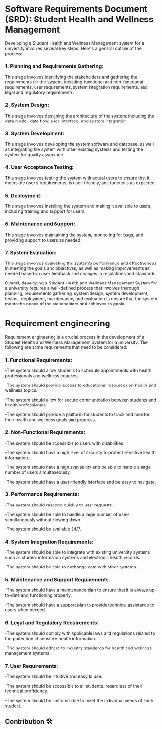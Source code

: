 # Software Requirements Document (SRD): Student Health and Wellness Management


Developing a Student Health and Wellness Management system for a university involves several key steps. Here's a general outline of the process:

### 1.  Planning and Requirements Gathering: 
This stage involves identifying the stakeholders and gathering the requirements for the system, including functional and non-functional requirements, user requirements, system integration requirements, and legal and regulatory requirements.

### 2.  System Design: 
This stage involves designing the architecture of the system, including the data model, data flow, user interface, and system integration.

### 3.  System Development: 
This stage involves developing the system software and database, as well as integrating the system with other existing systems and testing the system for quality assurance.

### 4.  User Acceptance Testing: 
This stage involves testing the system with actual users to ensure that it meets the user's requirements, is user-friendly, and functions as expected.

### 5.  Deployment: 
This stage involves installing the system and making it available to users, including training and support for users.

### 6.  Maintenance and Support: 
This stage involves maintaining the system, monitoring for bugs, and providing support to users as needed.

### 7.  System Evaluation: 
This stage involves evaluating the system's performance and effectiveness in meeting the goals and objectives, as well as making improvements as needed based on user feedback and changes in regulations and standards.

Overall, developing a Student Health and Wellness Management System for a university requires a well-defined process that involves thorough planning, requirements gathering, system design, system development, testing, deployment, maintenance, and evaluation to ensure that the system meets the needs of the stakeholders and achieves its goals.

# Requirement engineering 
Requirement engineering is a crucial process in the development of a Student Health and Wellness Management System for a university. The following are some requirements that need to be considered:

### 1. Functional Requirements:
-The system should allow students to schedule appointments with health professionals and wellness coaches.

-The system should provide access to educational resources on health and wellness topics.

-The system should allow for secure communication between students and health professionals.

-The system should provide a platform for students to track and monitor their health and wellness goals and progress.

### 2. Non-Functional Requirements:
-The system should be accessible to users with disabilities.

-The system should have a high level of security to protect sensitive health information.

-The system should have a high availability and be able to handle a large number of users simultaneously.

-The system should have a user-friendly interface and be easy to navigate.

### 3. Performance Requirements:
-The system should respond quickly to user requests.

-The system should be able to handle a large number of users simultaneously without slowing down.

-The system should be available 24/7.

### 4. System Integration Requirements:
-The system should be able to integrate with existing university systems such as student information systems and electronic health records.

-The system should be able to exchange data with other systems.

### 5. Maintenance and Support Requirements:
-The system should have a maintenance plan to ensure that it is always up-to-date and functioning properly.

-The system should have a support plan to provide technical assistance to users when needed.

### 6. Legal and Regulatory Requirements:
-The system should comply with applicable laws and regulations related to the protection of sensitive health information.

-The system should adhere to industry standards for health and wellness management systems.

### 7. User Requirements:
-The system should be intuitive and easy to use.

-The system should be accessible to all students, regardless of their technical proficiency.

-The system should be customizable to meet the individual needs of each student.

## Contribution 🛠️
